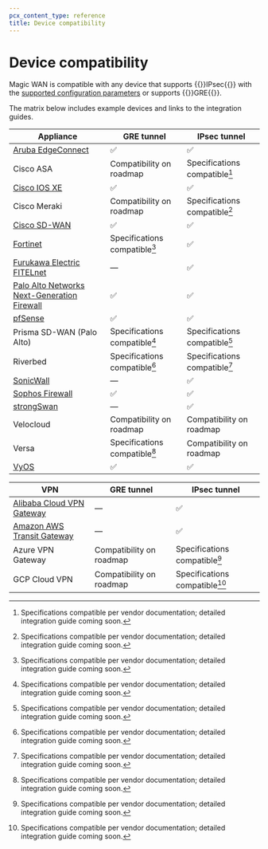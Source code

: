 ```yaml
---
pcx_content_type: reference
title: Device compatibility
---
```


# Device compatibility

Magic WAN is compatible with any device that supports {{<glossary-tooltip term_id="IPsec tunnel">}}IPsec{{</glossary-tooltip>}} with the [supported configuration parameters](/magic-wan/reference/tunnels/#supported-configuration-parameters) or supports {{<glossary-tooltip term_id="GRE tunnel">}}GRE{{</glossary-tooltip>}}.

The matrix below includes example devices and links to the integration guides.

Appliance                                                                        | GRE tunnel                   | IPsec tunnel
-------------------------------------------------------------------------------- | ---------------------------- | ---
[Aruba EdgeConnect](/magic-wan/third-party/aruba-edgeconnect/)                   | ✅                            | ✅
Cisco ASA                                                                        | Compatibility on roadmap      | Specifications compatible[^1]
[Cisco IOS XE](/magic-wan/third-party/cisco-ios-xe/)                             | ✅                            | ✅
Cisco Meraki                                                                     | Compatibility on roadmap      | Specifications compatible[^1]
[Cisco SD-WAN](/magic-wan/third-party/viptela/)                                  | ✅                            | ✅
[Fortinet](/magic-wan/third-party/fortinet/)                                     | Specifications compatible[^1] | ✅
[Furukawa Electric FITELnet](/magic-wan/third-party/fitelnet/)                   | —                             | ✅
[Palo Alto Networks Next-Generation Firewall](/magic-wan/third-party/palo-alto/)                     | ✅                            | ✅
[pfSense](/magic-wan/third-party/pfsense/)                                       | ✅                            | ✅
Prisma SD-WAN (Palo Alto)                                                        | Specifications compatible[^1] | Specifications compatible[^1]
Riverbed                                                                         | Specifications compatible[^1] | Specifications compatible[^1]
[SonicWall](/magic-wan/third-party/sonicwall/)                                   | —                             | ✅
[Sophos Firewall](/magic-wan/third-party/sophos-firewall/)                       | ✅                            | ✅
[strongSwan](/magic-wan/third-party/strongswan/)                                 | —                             | ✅
Velocloud                                                                        | Compatibility on roadmap      | Compatibility on roadmap
Versa                                                                            | Specifications compatible[^1] | Compatibility on roadmap
[VyOS](/magic-wan/third-party/vyos/)                                             | ✅                            | ✅

VPN                                                                 | GRE tunnel               | IPsec tunnel 
------------------------------------------------------------------- |--------------------------|---
[Alibaba Cloud VPN Gateway](/magic-wan/third-party/alibaba-cloud/)  | —                        | ✅
[Amazon AWS Transit Gateway](/magic-wan/third-party/aws/)           | —                        | ✅
Azure VPN Gateway                                                   | Compatibility on roadmap | Specifications compatible[^1]
GCP Cloud VPN                                                       | Compatibility on roadmap | Specifications compatible[^1]

[^1]: Specifications compatible per vendor documentation; detailed integration guide coming soon.